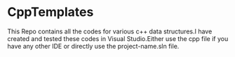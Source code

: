 # CppTemplates

This Repo contains all the codes for various c++ data structures.I have created and tested these codes in Visual Studio.Either use the cpp file if you have any other IDE or directly use the project-name.sln file.
